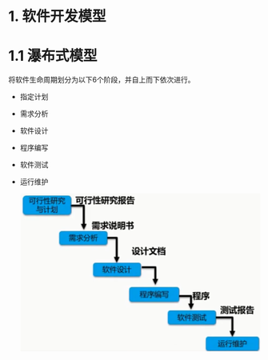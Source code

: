 # 1. 软件开发模型
# 1.1 瀑布式模型
将软件生命周期划分为以下6个阶段，并自上而下依次进行。
- 指定计划
- 需求分析
- 软件设计
- 程序编写
- 软件测试
- 运行维护

   ![瀑布式模型](./data/瀑布式模型.png)

